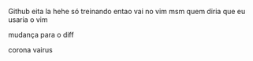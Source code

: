 Github
eita la hehe
só treinando entao vai no vim msm
quem diria que eu usaria o vim

mudança para o diff


corona vairus
